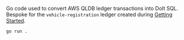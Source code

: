 Go code used to convert AWS QLDB ledger transactions into Dolt SQL. Bespoke for the `vehicle-registration` ledger created during [Getting Started](https://docs.aws.amazon.com/qldb/latest/developerguide/getting-started.html).

```bash
go run .
```
